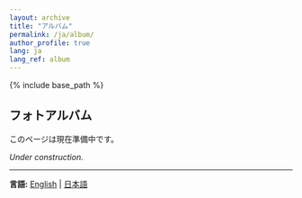 ```yaml
---
layout: archive
title: "アルバム"
permalink: /ja/album/
author_profile: true
lang: ja
lang_ref: album
---
```


{% include base_path %}

## フォトアルバム

このページは現在準備中です。

*Under construction.*

---

**言語:** [English](/album/) | [日本語](#)


